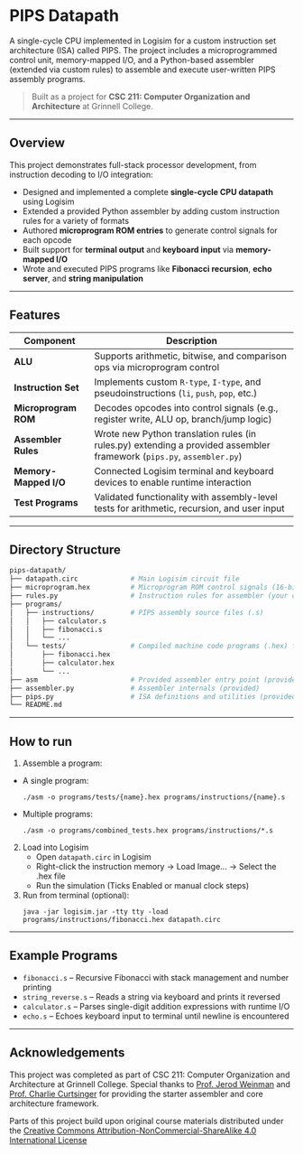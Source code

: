 # PIPS Datapath

A single-cycle CPU implemented in Logisim for a custom instruction set architecture (ISA)
called PIPS. The project includes a microprogrammed control unit, memory-mapped I/O, and
a Python-based assembler (extended via custom rules) to assemble and execute user-written
PIPS assembly programs.

> Built as a project for **CSC 211: Computer Organization and Architecture** at Grinnell College.

---

## Overview

This project demonstrates full-stack processor development, from instruction decoding to I/O integration:
- Designed and implemented a complete **single-cycle CPU datapath** using Logisim
- Extended a provided Python assembler by adding custom instruction rules for a variety of formats
- Authored **microprogram ROM entries** to generate control signals for each opcode
- Built support for **terminal output** and **keyboard input** via **memory-mapped I/O**
- Wrote and executed PIPS programs like **Fibonacci recursion**, **echo server**, and **string manipulation**

---

## Features

| Component        | Description |
|------------------|-------------|
| **ALU**        | Supports arithmetic, bitwise, and comparison ops via microprogram control |
| **Instruction Set** | Implements custom `R-type`, `I-type`, and pseudoinstructions (`li`, `push`, `pop`, etc.) |
| **Microprogram ROM** | Decodes opcodes into control signals (e.g., register write, ALU op, branch/jump logic) |
| **Assembler Rules** | Wrote new Python translation rules (in rules.py) extending a provided assembler framework (`pips.py`, `assembler.py`) |
| **Memory-Mapped I/O** | Connected Logisim terminal and keyboard devices to enable runtime interaction |
| **Test Programs** | Validated functionality with assembly-level tests for arithmetic, recursion, and user input |

---

## Directory Structure

```bash
pips-datapath/
├── datapath.circ             # Main Logisim circuit file
├── microprogram.hex          # Microprogram ROM control signals (16-bit hex)
├── rules.py                  # Instruction rules for assembler (your contribution)
├── programs/                
│   ├── instructions/         # PIPS assembly source files (.s)
│   │   ├── calculator.s     
│   │   ├── fibonacci.s
│   │   └── ...  
│   └── tests/                # Compiled machine code programs (.hex) for Logisim
│       ├── fibonacci.hex
│       ├── calculator.hex
│       └── ...
├── asm                       # Provided assembler entry point (provided)
├── assembler.py              # Assembler internals (provided)
├── pips.py                   # ISA definitions and utilities (provided)
└── README.md
```

---

## How to run

1. Assemble a program:
  - A single program:
    ```
    ./asm -o programs/tests/{name}.hex programs/instructions/{name}.s
    ```
  - Multiple programs:
    ```
    ./asm -o programs/combined_tests.hex programs/instructions/*.s
    ```
2. Load into Logisim
   - Open `datapath.circ` in Logisim
   - Right-click the instruction memory → Load Image... → Select the .hex file
   - Run the simulation (Ticks Enabled or manual clock steps)
3. Run from terminal (optional):
    ```
    java -jar logisim.jar -tty tty -load programs/instructions/fibonacci.hex datapath.circ
    ```

---

## Example Programs

- `fibonacci.s` – Recursive Fibonacci with stack management and number printing
- `string_reverse.s` – Reads a string via keyboard and prints it reversed
- `calculator.s` – Parses single-digit addition expressions with runtime I/O
- `echo.s` – Echoes keyboard input to terminal until newline is encountered

---

## Acknowledgements

This project was completed as part of CSC 211: Computer Organization and Architecture
at Grinnell College. Special thanks to [Prof. Jerod Weinman](https://weinman.cs.grinnell.edu)
and [Prof. Charlie Curtsinger](https://curtsinger.cs.grinnell.edu) for providing the starter
assembler and core architecture framework.

Parts of this project build upon original course materials distributed under the
[Creative Commons Attribution-NonCommercial-ShareAlike 4.0 International License](LICENSE)